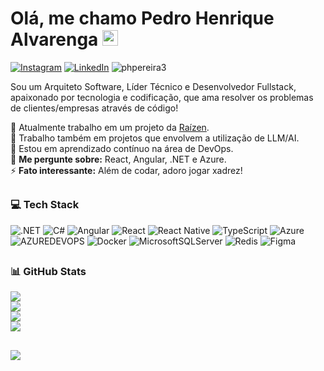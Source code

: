 # Olá, me chamo Pedro Henrique Alvarenga <img src="https://raw.githubusercontent.com/Tarikul-Islam-Anik/Animated-Fluent-Emojis/master/Emojis/Hand%20gestures/Waving%20Hand.png" alt="Waving Hand" width="25" height="25" />

[![Instagram](https://img.shields.io/badge/Instagram-%23E4405F.svg?logo=Instagram&logoColor=white)](https://instagram.com/henrique.qt) [![LinkedIn](https://img.shields.io/badge/LinkedIn-%230077B5.svg?logo=linkedin&logoColor=white)](https://linkedin.com/in/pedrohenriquealvarenga) <img src="https://komarev.com/ghpvc/?username=phpereira3&label=Profile%20views&color=0e75b6&style=flat" alt="phpereira3" />

<p align="left">Sou um Arquiteto Software, Líder Técnico e Desenvolvedor Fullstack, apaixonado por tecnologia e codificação, que ama resolver os problemas de clientes/empresas através de código!</p>

🔭 Atualmente trabalho em um projeto da [Raízen](https://www.raizen.com.br/).<br/>
👯 Trabalho também em projetos que envolvem a utilização de LLM/AI.<br/>
🌱 Estou em aprendizado contínuo na área de DevOps.<br/>
💬 **Me pergunte sobre:** React, Angular, .NET e Azure.<br/>
⚡ **Fato interessante:** Além de codar, adoro jogar xadrez!

##

### 💻 Tech Stack
![.NET](https://img.shields.io/badge/.NET-5C2D91?logo=.net&logoColor=white&height=20) 
![C#](https://img.shields.io/badge/c%23-%23239120.svg?logo=csharp&logoColor=white) 
![Angular](https://img.shields.io/badge/angular-%23DD0031.svg?logo=angular&logoColor=white) 
![React](https://img.shields.io/badge/react-%2320232a.svg?logo=react&logoColor=%2361DAFB) 
![React Native](https://img.shields.io/badge/react_native-%2320232a.svg?logo=react&logoColor=%2361DAFB) 
![TypeScript](https://img.shields.io/badge/typescript-%23007ACC.svg?logo=typescript&logoColor=white) 
![Azure](https://img.shields.io/badge/azure-%230072C6.svg?logo=microsoftazure&logoColor=white) 
![AZUREDEVOPS](https://img.shields.io/badge/azuredevops-0078D7.svg?logo=azuredevops&logoColor=white&color=%230078D7) 
![Docker](https://img.shields.io/badge/docker-%230db7ed.svg?logo=docker&logoColor=white)
![MicrosoftSQLServer](https://img.shields.io/badge/Microsoft%20SQL%20Server-CC2927?logo=microsoft%20sql%20server&logoColor=white) 
![Redis](https://img.shields.io/badge/redis-%23DD0031.svg?logo=redis&logoColor=white) 
![Figma](https://img.shields.io/badge/figma-%23F24E1E.svg?logo=figma&logoColor=white) 

##

### 📊 GitHub Stats
![](https://github-readme-stats.vercel.app/api?username=phpereira3&theme=dark&hide_border=false&include_all_commits=true&count_private=true)<br/>
![](https://github-readme-streak-stats.herokuapp.com/?user=phpereira3&theme=dark&hide_border=false)<br/>
![](https://github-readme-stats.vercel.app/api/top-langs/?username=phpereira3&theme=dark&hide_border=false&include_all_commits=true&count_private=true&layout=compact)<br/>
![](https://github-contributor-stats.vercel.app/api?username=phpereira3&limit=5&theme=dark&combine_all_yearly_contributions=true)

##

![](https://quotes-github-readme.vercel.app/api?type=horizontal&theme=dark)
